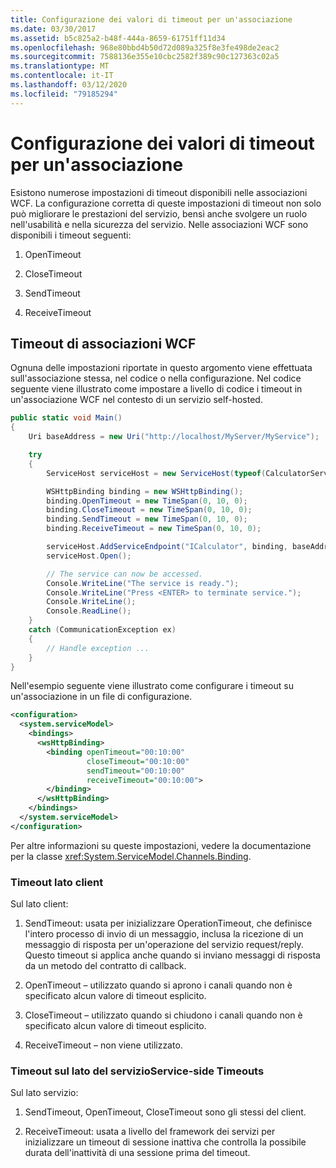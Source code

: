 ```yaml
---
title: Configurazione dei valori di timeout per un'associazione
ms.date: 03/30/2017
ms.assetid: b5c825a2-b48f-444a-8659-61751ff11d34
ms.openlocfilehash: 968e80bbd4b50d72d089a325f8e3fe498de2eac2
ms.sourcegitcommit: 7588136e355e10cbc2582f389c90c127363c02a5
ms.translationtype: MT
ms.contentlocale: it-IT
ms.lasthandoff: 03/12/2020
ms.locfileid: "79185294"
---
```

# <a name="configuring-timeout-values-on-a-binding"></a>Configurazione dei valori di timeout per un'associazione
Esistono numerose impostazioni di timeout disponibili nelle associazioni WCF. La configurazione corretta di queste impostazioni di timeout non solo può migliorare le prestazioni del servizio, bensì anche svolgere un ruolo nell'usabilità e nella sicurezza del servizio. Nelle associazioni WCF sono disponibili i timeout seguenti:  
  
1. OpenTimeout  
  
2. CloseTimeout  
  
3. SendTimeout  
  
4. ReceiveTimeout  
  
## <a name="wcf-binding-timeouts"></a>Timeout di associazioni WCF  
 Ognuna delle impostazioni riportate in questo argomento viene effettuata sull'associazione stessa, nel codice o nella configurazione. Nel codice seguente viene illustrato come impostare a livello di codice i timeout in un'associazione WCF nel contesto di un servizio self-hosted.  
  
```csharp  
public static void Main()
{
    Uri baseAddress = new Uri("http://localhost/MyServer/MyService");

    try
    {
        ServiceHost serviceHost = new ServiceHost(typeof(CalculatorService));

        WSHttpBinding binding = new WSHttpBinding();
        binding.OpenTimeout = new TimeSpan(0, 10, 0);
        binding.CloseTimeout = new TimeSpan(0, 10, 0);
        binding.SendTimeout = new TimeSpan(0, 10, 0);
        binding.ReceiveTimeout = new TimeSpan(0, 10, 0);

        serviceHost.AddServiceEndpoint("ICalculator", binding, baseAddress);
        serviceHost.Open();

        // The service can now be accessed.
        Console.WriteLine("The service is ready.");
        Console.WriteLine("Press <ENTER> to terminate service.");
        Console.WriteLine();
        Console.ReadLine();
    }
    catch (CommunicationException ex)
    {
        // Handle exception ...
    }
}
```  
  
 Nell'esempio seguente viene illustrato come configurare i timeout su un'associazione in un file di configurazione.  
  
```xml  
<configuration>
  <system.serviceModel>
    <bindings>
      <wsHttpBinding>
        <binding openTimeout="00:10:00"
                 closeTimeout="00:10:00"
                 sendTimeout="00:10:00"
                 receiveTimeout="00:10:00">
        </binding>
      </wsHttpBinding>
    </bindings>
  </system.serviceModel>
</configuration>
```  
  
 Per altre informazioni su queste impostazioni, vedere la documentazione per la classe <xref:System.ServiceModel.Channels.Binding>.  
  
### <a name="client-side-timeouts"></a>Timeout lato client  
 Sul lato client:  
  
1. SendTimeout: usata per inizializzare OperationTimeout, che definisce l'intero processo di invio di un messaggio, inclusa la ricezione di un messaggio di risposta per un'operazione del servizio request/reply. Questo timeout si applica anche quando si inviano messaggi di risposta da un metodo del contratto di callback.  
  
2. OpenTimeout – utilizzato quando si aprono i canali quando non è specificato alcun valore di timeout esplicito.  
  
3. CloseTimeout – utilizzato quando si chiudono i canali quando non è specificato alcun valore di timeout esplicito.  
  
4. ReceiveTimeout – non viene utilizzato.  
  
### <a name="service-side-timeouts"></a>Timeout sul lato del servizioService-side Timeouts  
 Sul lato servizio:  
  
1. SendTimeout, OpenTimeout, CloseTimeout sono gli stessi del client.  
  
2. ReceiveTimeout: usata a livello del framework dei servizi per inizializzare un timeout di sessione inattiva che controlla la possibile durata dell'inattività di una sessione prima del timeout.
